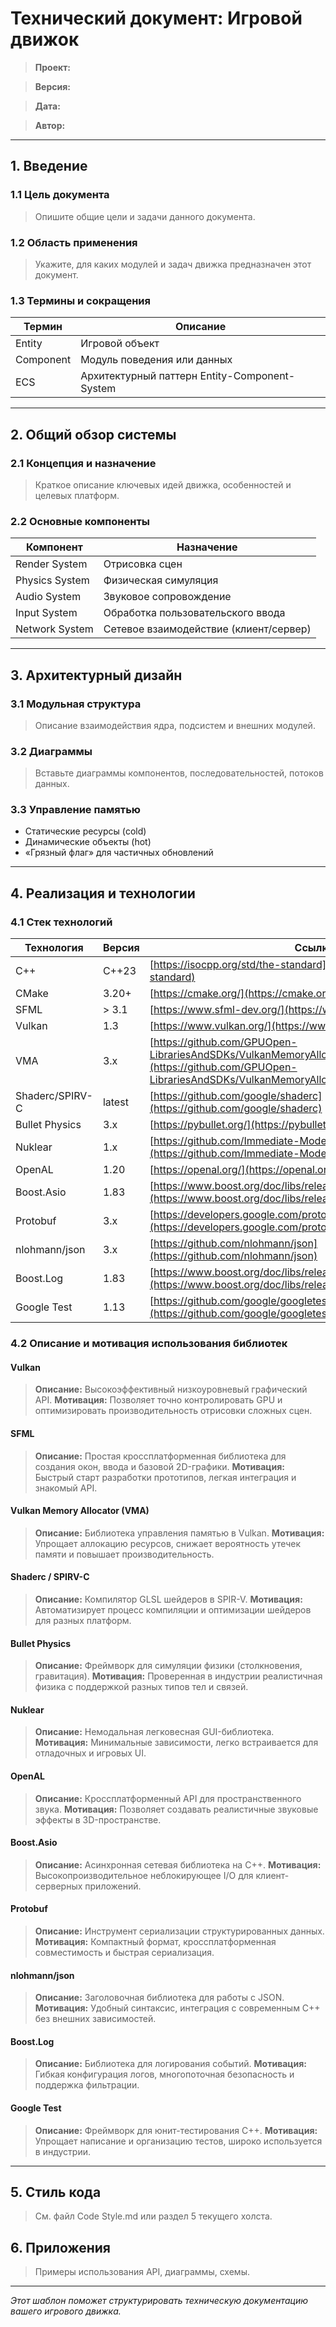# Технический документ: Игровой движок

> **Проект:**

> **Версия:**

> **Дата:**

> **Автор:**

---

## 1. Введение

### 1.1 Цель документа

> Опишите общие цели и задачи данного документа.

### 1.2 Область применения

> Укажите, для каких модулей и задач движка предназначен этот документ.

### 1.3 Термины и сокращения

| Термин    | Описание                                      |
| --------- | --------------------------------------------- |
| Entity    | Игровой объект                                |
| Component | Модуль поведения или данных                   |
| ECS       | Архитектурный паттерн Entity-Component-System |

---

## 2. Общий обзор системы

### 2.1 Концепция и назначение

> Краткое описание ключевых идей движка, особенностей и целевых платформ.

### 2.2 Основные компоненты

| Компонент      | Назначение                             |
| -------------- | -------------------------------------- |
| Render System  | Отрисовка сцен                         |
| Physics System | Физическая симуляция                   |
| Audio System   | Звуковое сопровождение                 |
| Input System   | Обработка пользовательского ввода      |
| Network System | Сетевое взаимодействие (клиент/сервер) |

---

## 3. Архитектурный дизайн

### 3.1 Модульная структура

> Описание взаимодействия ядра, подсистем и внешних модулей.

### 3.2 Диаграммы

> Вставьте диаграммы компонентов, последовательностей, потоков данных.

### 3.3 Управление памятью

* Статические ресурсы (cold)
* Динамические объекты (hot)
* «Грязный флаг» для частичных обновлений

---

## 4. Реализация и технологии

### 4.1 Стек технологий

| Технология      | Версия | Ссылка                                                                                                                                     |
| --------------- | ------ | ------------------------------------------------------------------------------------------------------------------------------------------ |
| C++             | C++23  | [https://isocpp.org/std/the-standard](https://isocpp.org/std/the-standard)                                                                 |
| CMake           | 3.20+  | [https://cmake.org/](https://cmake.org/)                                                                                                   |
| SFML            | > 3.1  | [https://www.sfml-dev.org/](https://www.sfml-dev.org/)                                                                                     |
| Vulkan          | 1.3    | [https://www.vulkan.org/](https://www.vulkan.org/)                                                                                         |
| VMA             | 3.x    | [https://github.com/GPUOpen-LibrariesAndSDKs/VulkanMemoryAllocator](https://github.com/GPUOpen-LibrariesAndSDKs/VulkanMemoryAllocator)     |
| Shaderc/SPIRV-C | latest | [https://github.com/google/shaderc](https://github.com/google/shaderc)                                                                     |
| Bullet Physics  | 3.x    | [https://pybullet.org/](https://pybullet.org/)                                                                                             |
| Nuklear         | 1.x    | [https://github.com/Immediate-Mode-UI/Nuklear](https://github.com/Immediate-Mode-UI/Nuklear)                                               |
| OpenAL          | 1.20   | [https://openal.org/](https://openal.org/)                                                                                                 |
| Boost.Asio      | 1.83   | [https://www.boost.org/doc/libs/release/doc/html/boost\_asio.html](https://www.boost.org/doc/libs/release/doc/html/boost_asio.html)        |
| Protobuf        | 3.x    | [https://developers.google.com/protocol-buffers](https://developers.google.com/protocol-buffers)                                           |
| nlohmann/json   | 3.x    | [https://github.com/nlohmann/json](https://github.com/nlohmann/json)                                                                       |
| Boost.Log       | 1.83   | [https://www.boost.org/doc/libs/release/libs/log/doc/html/index.html](https://www.boost.org/doc/libs/release/libs/log/doc/html/index.html) |
| Google Test     | 1.13   | [https://github.com/google/googletest](https://github.com/google/googletest)                                                               |

### 4.2 Описание и мотивация использования библиотек

#### Vulkan

> **Описание:** Высокоэффективный низкоуровневый графический API.
> **Мотивация:** Позволяет точно контролировать GPU и оптимизировать производительность отрисовки сложных сцен.

#### SFML

> **Описание:** Простая кроссплатформенная библиотека для создания окон, ввода и базовой 2D-графики.
> **Мотивация:** Быстрый старт разработки прототипов, легкая интеграция и знакомый API.

#### Vulkan Memory Allocator (VMA)

> **Описание:** Библиотека управления памятью в Vulkan.
> **Мотивация:** Упрощает аллокацию ресурсов, снижает вероятность утечек памяти и повышает производительность.

#### Shaderc / SPIRV-C

> **Описание:** Компилятор GLSL шейдеров в SPIR-V.
> **Мотивация:** Автоматизирует процесс компиляции и оптимизации шейдеров для разных платформ.

#### Bullet Physics

> **Описание:** Фреймворк для симуляции физики (столкновения, гравитация).
> **Мотивация:** Проверенная в индустрии реалистичная физика с поддержкой разных типов тел и связей.

#### Nuklear

> **Описание:** Немодальная легковесная GUI-библиотека.
> **Мотивация:** Минимальные зависимости, легко встраивается для отладочных и игровых UI.

#### OpenAL

> **Описание:** Кроссплатформенный API для пространственного звука.
> **Мотивация:** Позволяет создавать реалистичные звуковые эффекты в 3D-пространстве.

#### Boost.Asio

> **Описание:** Асинхронная сетевая библиотека на C++.
> **Мотивация:** Высокопроизводительное неблокирующее I/O для клиент-серверных приложений.

#### Protobuf

> **Описание:** Инструмент сериализации структурированных данных.
> **Мотивация:** Компактный формат, кроссплатформенная совместимость и быстрая сериализация.

#### nlohmann/json

> **Описание:** Заголовочная библиотека для работы с JSON.
> **Мотивация:** Удобный синтаксис, интеграция с современным C++ без внешних зависимостей.

#### Boost.Log

> **Описание:** Библиотека для логирования событий.
> **Мотивация:** Гибкая конфигурация логов, многопоточная безопасность и поддержка фильтрации.

#### Google Test

> **Описание:** Фреймворк для юнит-тестирования C++.
> **Мотивация:** Упрощает написание и организацию тестов, широко используется в индустрии.

---

## 5. Стиль кода

> См. файл Code Style.md или раздел 5 текущего холста.

## 6. Приложения

> Примеры использования API, диаграммы, схемы.

---

*Этот шаблон поможет структурировать техническую документацию вашего игрового движка.*
